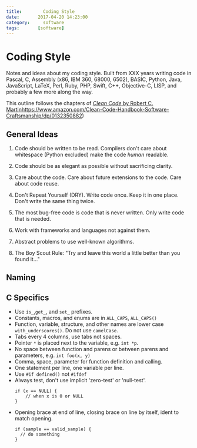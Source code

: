 ```yaml
---
title: 		  Coding Style
date:       2017-04-20 14:23:00
category:	  software
tags:       [software] 		
---
```

# Coding Style

Notes and ideas about my coding style. Built from XXX years writing code in 
Pascal, C, Assembly (x86, IBM 360, 68000, 6502), BASIC, Python, Java,
JavaScript, LaTeX, Perl, Ruby, PHP, Swift, C++, Objective-C, LISP, and probably
a few more along the way.

This outline follows the chapters of [_Clean Code_ by Robert C. Martin]([)https://www.amazon.com/Clean-Code-Handbook-Software-Craftsmanship/dp/0132350882)

## General Ideas

1. Code should be written to be read. Compilers don't care about whitespace (Python excluded) make the code *human* readable.

1. Code should be as elegant as possible without sacrificing clarity.

1. Care about the code. Care about future extensions to the code. Care about code reuse.

1. Don't Repeat Yourself (DRY). Write code once. Keep it in one place. Don't write the same thing twice.

1. The most bug-free code is code that is never written. Only write code that is needed.

1. Work with frameworks and languages not against them.

1. Abstract problems to use well-known algorithms.

1. The Boy Scout Rule: "Try and leave this world a little better than you found it..."

## Naming

## C Specifics

* Use `is_`,`get_`, and `set_` prefixes.
* Constants, macros, and enums are in `ALL_CAPS`, `ALL_CAPS()`
* Function, variable, structure, and other names are lower case `with_underscores()`. Do not use `camelCase`.
* Tabs every 4 columns, use tabs not spaces.
* Pointer `*` is placed next to the variable, e.g. `int *p`.
* No space between function and parens or between parens and parameters, e.g. `int foo(x, y)`
* Comma, space, parameter for function definition and calling.
* One statement per line, one variable per line.
* Use `#if defined()` not `#ifdef`
* Always test, don't use implicit 'zero-test' or 'null-test'.
  ```
  if (x == NULL) {
      // when x is 0 or NULL
  }
  ```
* Opening brace at end of line, closing brace on line by itself, ident to match opening.
  ```
  if (sample == valid_sample) {
    // do something
  }
  ```

